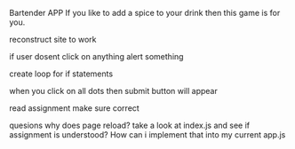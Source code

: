 Bartender APP
If you like to add a spice to your drink then this game is for you.

reconstruct site to work 

if user dosent click on anything alert something

create loop for if statements

when you click on all dots then submit button will appear

read assignment make sure correct


quesions
why does page reload?
take a look at index.js and see if assignment is understood?
How can i implement that into my current app.js